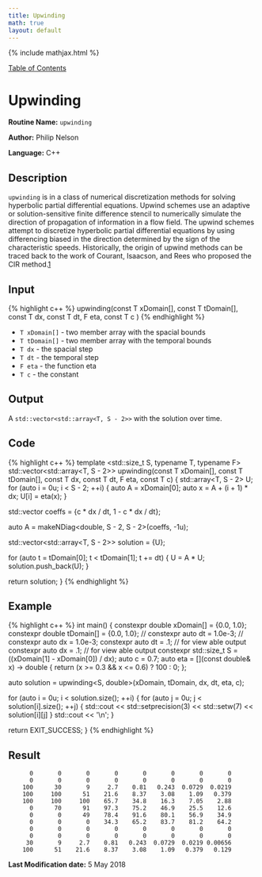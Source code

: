 ```yaml
---
title: Upwinding
math: true
layout: default
---
```


{% include mathjax.html %}

<a href="https://philipnelson5.github.io/MATH5620/SoftwareManual"> Table of Contents </a>
# Upwinding

**Routine Name:** `upwinding`

**Author:** Philip Nelson

**Language:** C++

## Description

`upwinding` is in a class of numerical discretization methods for solving hyperbolic partial differential equations. Upwind schemes use an adaptive or solution-sensitive finite difference stencil to numerically simulate the direction of propagation of information in a flow field. The upwind schemes attempt to discretize hyperbolic partial differential equations by using differencing biased in the direction determined by the sign of the characteristic speeds. Historically, the origin of upwind methods can be traced back to the work of Courant, Isaacson, and Rees who proposed the CIR method.[1](https://en.wikipedia.org/wiki/Upwind_scheme)

## Input

{% highlight c++ %}
upwinding(const T xDomain[],
          const T tDomain[],
          const T dx,
          const T dt,
          F eta,
          const T c
         )
{% endhighlight %}

* `T xDomain[]` - two member array with the spacial bounds
* `T tDomain[]` - two member array with the temporal bounds
* `T dx` - the spacial step
* `T dt` - the temporal step
* `F eta` - the function eta
* `T c` - the constant

## Output

A `std::vector<std::array<T, S - 2>>` with the solution over time.

## Code
{% highlight c++ %}
template <std::size_t S, typename T, typename F>
std::vector<std::array<T, S - 2>> upwinding(const T xDomain[],
                                            const T tDomain[],
                                            const T dx,
                                            const T dt,
                                            F eta,
                                            const T c)
{
  std::array<T, S - 2> U;
  for (auto i = 0u; i < S - 2; ++i)
  {
    auto A = xDomain[0];
    auto x = A + (i + 1) * dx;
    U[i] = eta(x);
  }

  std::vector<double> coeffs = {c * dx / dt, 1 - c * dx / dt};

  auto A = makeNDiag<double, S - 2, S - 2>(coeffs, -1u);

  std::vector<std::array<T, S - 2>> solution = {U};

  for (auto t = tDomain[0]; t < tDomain[1]; t += dt)
  {
    U = A * U;
    solution.push_back(U);
  }

  return solution;
}
{% endhighlight %}

## Example
{% highlight c++ %}
int main()
{
  constexpr double xDomain[] = {0.0, 1.0};
  constexpr double tDomain[] = {0.0, 1.0};
  // constexpr auto dt = 1.0e-3;
  // constexpr auto dx = 1.0e-3;
  constexpr auto dt = .1; // for view able output
  constexpr auto dx = .1; // for view able output
  constexpr std::size_t S = ((xDomain[1] - xDomain[0]) / dx);
  auto c = 0.7;
  auto eta = [](const double& x) -> double {
    return (x >= 0.3 && x <= 0.6) ? 100 : 0;
  };

  auto solution = upwinding<S, double>(xDomain, tDomain, dx, dt, eta, c);

  for (auto i = 0u; i < solution.size(); ++i)
  {
    for (auto j = 0u; j < solution[i].size(); ++j)
    {
      std::cout << std::setprecision(3) << std::setw(7) << solution[i][j]
    }
    std::cout << '\n';
  }

  return EXIT_SUCCESS;
}
{% endhighlight %}

## Result
```
      0       0       0       0       0       0       0       0
      0       0       0       0       0       0       0       0
    100      30       9     2.7    0.81   0.243  0.0729  0.0219
    100     100      51    21.6    8.37    3.08    1.09   0.379
    100     100     100    65.7    34.8    16.3    7.05    2.88
      0      70      91    97.3    75.2    46.9    25.5    12.6
      0       0      49    78.4    91.6    80.1    56.9    34.9
      0       0       0    34.3    65.2    83.7    81.2    64.2
      0       0       0       0       0       0       0       0
      0       0       0       0       0       0       0       0
     30       9     2.7    0.81   0.243  0.0729  0.0219 0.00656
    100      51    21.6    8.37    3.08    1.09   0.379   0.129

```

**Last Modification date:** 5 May 2018
